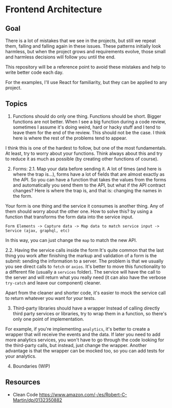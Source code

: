 # Frontend Architecture

## Goal

There is a lot of mistakes that we see in the projects, but still we repeat them,
falling and falling again in these issues. These patterns initially look harmless, but when
the project grows and requirements evolve, those small and harmless decisions will follow
you until the end.

This repository will be a reference point to avoid these mistakes and help to write better
code each day.

For the examples, I'll use React for familiarity, but they can be applied to any project.

## Topics

1. Functions should do only one thing. Functions should be short.
Bigger functions are not better. When I see a big function during a code review, sometimes I
assume it's doing weird, hard or hacky stuff and I tend to leave them for the end of the review. This
should not be the case. I think here is where the rest of the problems tend to appear.

I think this is one of the hardest to follow, but one of the most fundamentals. At least, try to worry
about your functions. Think always about this and try to reduce it as much as possible (by creating other
functions of course).

2. Forms:
2.1. Map your data before sending it.
A lot of times (and here is where the trap is...), forms have a lot of fields that are almost exactly as the
API. So you can have a function that takes the values from the forms and automatically you send them to the API,
but what if the API contract changes? Here is where the trap is, and that is: changing the names in the form.

Your form is one thing and the service it consumes is another thing. Any of them should worry about the other one.
How to solve this? by using a function that transforms the form data into the service input.

```
Form Elements -> Capture data -> Map data to match service input -> Service (ajax, graphql, etc)
```

In this way, you can just change the `map` to match the new API.

2.2. Having the service calls inside the form
It's quite common that the last thing you work after finishing the markup and validation of a form is the submit:
sending the information to a server. The problem is that we usually you see direct calls to `fetch` or `axios`. It's
better to move this functionality to a different file (usually a `services` folder). The service will have the
call to the server and will return what you really need (it can also have the verbose `try-catch` and leave our component)
cleaner.

Apart from the cleaner and shorter code, it's easier to mock the service call to return whatever you want for your tests.

3. Third-party libraries should have a wrapper
Instead of calling directly third party services or libraries, try to wrap them in a function, so there's only one point of
implementation.

For example, if you're implementing `analytics`, it's better to create a wrapper that will receive the events and the data.
If later you need to add more analytics services, you won't have to go through the code looking for the third-party calls,
but instead, just change the wrapper. Another advantage is that the wrapper can be mocked too, so you can add tests for your
analytics.

4. Boundaries (WIP)


## Resources

- Clean Code https://www.amazon.com/-/es/Robert-C-Martin/dp/0132350882


